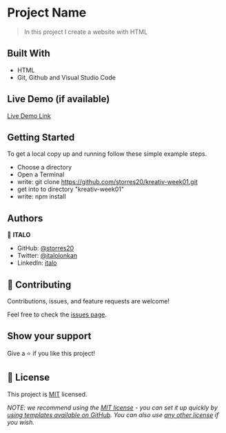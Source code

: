 # Project Name

> In this project I create a website with HTML

## Built With

- HTML
- Git, Github and Visual Studio Code

## Live Demo (if available)

[Live Demo Link](https://storres20.github.io/kreativ-week01/)


## Getting Started

To get a local copy up and running follow these simple example steps.

- Choose a directory
- Open a Terminal
- write: git clone https://github.com/storres20/kreativ-week01.git
- get into to directory "kreativ-week01"
- write: npm install

## Authors

👤 **ITALO**

- GitHub: [@storres20](https://github.com/storres20)
- Twitter: [@italolonkan](https://twitter.com/italolonkan)
- LinkedIn: [italo](https://www.linkedin.com/in/italo-lon-kan/)


## 🤝 Contributing

Contributions, issues, and feature requests are welcome!

Feel free to check the [issues page](https://github.com/storres20/kreativ-week01/issues).

## Show your support

Give a ⭐️ if you like this project!

## 📝 License

This project is [MIT](./LICENSE) licensed.

_NOTE: we recommend using the [MIT license](https://choosealicense.com/licenses/mit/) - you can set it up quickly by [using templates available on GitHub](https://docs.github.com/en/communities/setting-up-your-project-for-healthy-contributions/adding-a-license-to-a-repository). You can also use [any other license](https://choosealicense.com/licenses/) if you wish._
